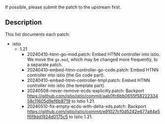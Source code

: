 If possible, please submit the patch to the upstream first.

## Description

This list documents each patch:

* istio
    * 1.21
        * 20240410-htnn-go-mod.patch: Embed HTNN controller into istio. We move the `go.mod`, which may be changed more frequently, to a separate patch.
        * 20240410-embed-htnn-controller-go-code.patch: Embed HTNN controller into istio (the Go code part).
        * 20240410-embed-htnn-controller-tmpl.patch: Embed HTNN controller into istio (the template part).
        * 20240508-never-remove-ecds-explicitly.patch: Backport https://github.com/istio/istio/commit/aab0fc6bb0655f5822233458c11605d9ef6b8719 to Istio 1.21.
        * 20240510-fix-empty-ecds-with-delta-xds.patch: Backport https://github.com/istio/istio/commit/e91027cf0d5242e677a84e5f6f9dd1924d0175c5 to Istio 1.21.
